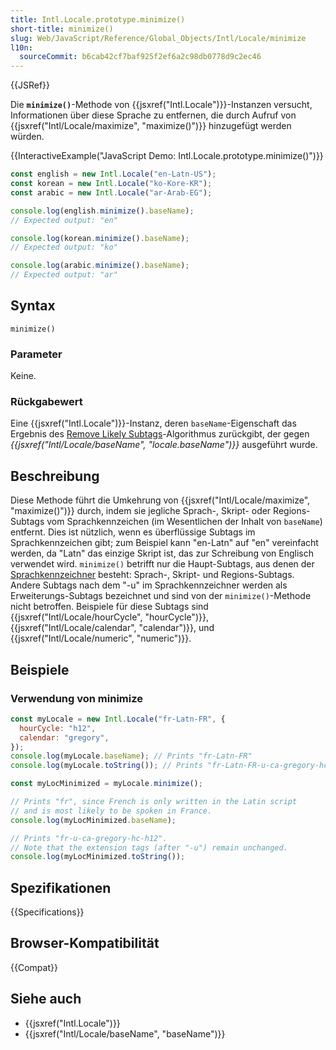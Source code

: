 ```yaml
---
title: Intl.Locale.prototype.minimize()
short-title: minimize()
slug: Web/JavaScript/Reference/Global_Objects/Intl/Locale/minimize
l10n:
  sourceCommit: b6cab42cf7baf925f2ef6a2c98db0778d9c2ec46
---
```


{{JSRef}}

Die **`minimize()`**-Methode von {{jsxref("Intl.Locale")}}-Instanzen versucht,
Informationen über diese Sprache zu entfernen, die durch Aufruf von
{{jsxref("Intl/Locale/maximize", "maximize()")}} hinzugefügt werden würden.

{{InteractiveExample("JavaScript Demo: Intl.Locale.prototype.minimize()")}}

```js interactive-example
const english = new Intl.Locale("en-Latn-US");
const korean = new Intl.Locale("ko-Kore-KR");
const arabic = new Intl.Locale("ar-Arab-EG");

console.log(english.minimize().baseName);
// Expected output: "en"

console.log(korean.minimize().baseName);
// Expected output: "ko"

console.log(arabic.minimize().baseName);
// Expected output: "ar"
```

## Syntax

```js-nolint
minimize()
```

### Parameter

Keine.

### Rückgabewert

Eine {{jsxref("Intl.Locale")}}-Instanz, deren `baseName`-Eigenschaft das Ergebnis des [Remove Likely Subtags](https://www.unicode.org/reports/tr35/#Likely_Subtags)-Algorithmus
zurückgibt, der gegen _{{jsxref("Intl/Locale/baseName", "locale.baseName")}}_ ausgeführt wurde.

## Beschreibung

Diese Methode führt die Umkehrung von {{jsxref("Intl/Locale/maximize", "maximize()")}} durch,
indem sie jegliche Sprach-, Skript- oder Regions-Subtags vom Sprachkennzeichen
(im Wesentlichen der Inhalt von `baseName`) entfernt. Dies ist nützlich, wenn es
überflüssige Subtags im Sprachkennzeichen gibt; zum Beispiel kann "en-Latn"
auf "en" vereinfacht werden, da "Latn" das einzige Skript ist, das zur
Schreibung von Englisch verwendet wird.
`minimize()` betrifft nur die Haupt-Subtags, aus denen der
[Sprachkennzeichner](https://www.unicode.org/reports/tr35/#Language_Locale_Field_Definitions) besteht:
Sprach-, Skript- und Regions-Subtags. Andere Subtags nach dem "-u"
im Sprachkennzeichner werden als Erweiterungs-Subtags bezeichnet und sind von der
`minimize()`-Methode nicht betroffen. Beispiele für diese Subtags sind
{{jsxref("Intl/Locale/hourCycle", "hourCycle")}}, {{jsxref("Intl/Locale/calendar", "calendar")}}, und {{jsxref("Intl/Locale/numeric", "numeric")}}.

## Beispiele

### Verwendung von minimize

```js
const myLocale = new Intl.Locale("fr-Latn-FR", {
  hourCycle: "h12",
  calendar: "gregory",
});
console.log(myLocale.baseName); // Prints "fr-Latn-FR"
console.log(myLocale.toString()); // Prints "fr-Latn-FR-u-ca-gregory-hc-h12"

const myLocMinimized = myLocale.minimize();

// Prints "fr", since French is only written in the Latin script
// and is most likely to be spoken in France.
console.log(myLocMinimized.baseName);

// Prints "fr-u-ca-gregory-hc-h12".
// Note that the extension tags (after "-u") remain unchanged.
console.log(myLocMinimized.toString());
```

## Spezifikationen

{{Specifications}}

## Browser-Kompatibilität

{{Compat}}

## Siehe auch

- {{jsxref("Intl.Locale")}}
- {{jsxref("Intl/Locale/baseName", "baseName")}}
